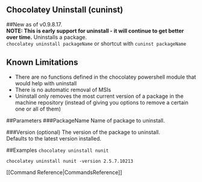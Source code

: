 ## Chocolatey Uninstall (cuninst)
##New as of v0.9.8.17.  
**NOTE: This is early support for uninstall - it will continue to get better over time.** 
Uninstalls a package.  
`chocolatey uninstall packageName` or shortcut with 
`cuninst packageName`  
  
## Known Limitations
* There are no functions defined in the chocolatey powershell module that would help with uninstall
* There is no automatic removal of MSIs
* Uninstall only removes the most current version of a package in the machine repository (instead of giving you options to remove a certain one or all of them) 

##Parameters
###PackageName
Name of package to uninstall.  
  
###Version (optional)
The version of the package to uninstall.  
Defaults to the latest version installed.  
  
##Examples
`chocolatey uninstall nunit`  
  
`chocolatey uninstall nunit -version 2.5.7.10213`  
  
[[Command Reference|CommandsReference]]